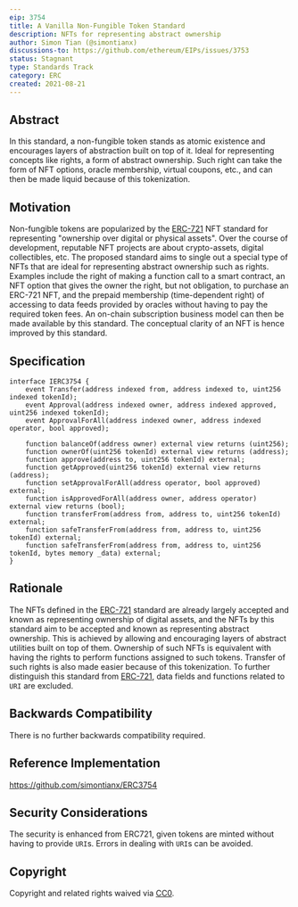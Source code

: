 ```yaml
---
eip: 3754
title: A Vanilla Non-Fungible Token Standard
description: NFTs for representing abstract ownership
author: Simon Tian (@simontianx)
discussions-to: https://github.com/ethereum/EIPs/issues/3753
status: Stagnant
type: Standards Track
category: ERC
created: 2021-08-21
---
```


## Abstract
In this standard, a non-fungible token stands as atomic existence and encourages layers of abstraction built on top of it. Ideal for representing concepts like rights, a form of abstract ownership. Such right can take the form of NFT options, oracle membership, virtual coupons, etc., and can then be made liquid because of this tokenization.

## Motivation
Non-fungible tokens are popularized by the [ERC-721](./eip-721.md) NFT standard for representing "ownership over digital or physical assets". Over the course of development, reputable NFT projects are about crypto-assets, digital collectibles, etc. The proposed standard aims to single out a special type of NFTs that are ideal for representing abstract ownership such as rights. Examples include the right of making a function call to a smart contract, an NFT option that gives the owner the right, but not obligation, to purchase an ERC-721 NFT, and the prepaid membership (time-dependent right) of accessing to data feeds provided by oracles without having to pay the required token fees. An on-chain subscription business model can then be made available by this standard. The conceptual clarity of an NFT is hence improved by this standard.

## Specification
```
interface IERC3754 {
    event Transfer(address indexed from, address indexed to, uint256 indexed tokenId);
    event Approval(address indexed owner, address indexed approved, uint256 indexed tokenId);
    event ApprovalForAll(address indexed owner, address indexed operator, bool approved);

    function balanceOf(address owner) external view returns (uint256);
    function ownerOf(uint256 tokenId) external view returns (address);
    function approve(address to, uint256 tokenId) external;
    function getApproved(uint256 tokenId) external view returns (address);
    function setApprovalForAll(address operator, bool approved) external;
    function isApprovedForAll(address owner, address operator) external view returns (bool);
    function transferFrom(address from, address to, uint256 tokenId) external;
    function safeTransferFrom(address from, address to, uint256 tokenId) external;
    function safeTransferFrom(address from, address to, uint256 tokenId, bytes memory _data) external;
}
```

## Rationale
The NFTs defined in the [ERC-721](./eip-721.md) standard are already largely accepted and known as representing ownership of digital assets, and the NFTs by this standard aim to be accepted and known as representing abstract ownership. This is achieved by allowing and encouraging layers of abstract utilities built on top of them. Ownership of such NFTs is equivalent with having the rights to perform functions assigned to such tokens. Transfer of such rights is also made easier because of this tokenization. To further distinguish this standard from [ERC-721](./eip-721.md), data fields and functions related to `URI` are excluded.

## Backwards Compatibility
There is no further backwards compatibility required.

## Reference Implementation
https://github.com/simontianx/ERC3754

## Security Considerations
The security is enhanced from ERC721, given tokens are minted without having to provide `URI`s. Errors in dealing with `URI`s can be avoided.

## Copyright
Copyright and related rights waived via [CC0](../LICENSE.md).
